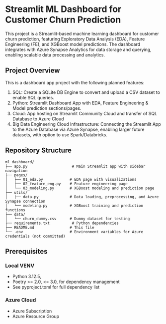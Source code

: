 # Streamlit ML Dashboard for Customer Churn Prediction

This project is a Streamlit-based machine learning dashboard for customer churn prediction, featuring Exploratory Data Analysis (EDA), Feature Engineering (FE), and XGBoost model predictions. The dashboard integrates with Azure Synapse Analytics for data storage and querying, enabling scalable data processing and analytics.

## Project Overview

This is a dashboard app project with the following planned features:

1. SQL: Create a SQLite DB Engine to convert and upload a CSV dataset to enable SQL queries.
2. Python: Streamlit Dashboard App with EDA, Feature Engineering & Model prediction sections/pages.
3. Cloud: App hosting on Streamlit Community Cloud and transfer of SQL Database to Azure Cloud
4. Big Data Engineering Cloud Infrastructure: Connecting the Streamlit App to the Azure Database via Azure Synapse, enabling larger future datasets, with option to use Spark/Databricks.

## Repository Structure

```
ml_dashboard/
├── app.py                    # Main Streamlit app with sidebar navigation
├── pages/
│   ├── 01_eda.py            # EDA page with visualizations
│   ├── 02_feature_eng.py    # Feature engineering page
│   └── 03_modeling.py       # XGBoost modeling and prediction page
├── utils/
│   ├── data.py              # Data loading, preprocessing, and Azure Synapse connection
│   └── modeling.py          # XGBoost training and prediction functions
├── data/
│   └── churn_dummy.csv      # Dummy dataset for testing
├── requirements.txt          # Python dependencies
├── README.md                # This file
└── .env                     # Environment variables for Azure credentials (not committed)
```

## Prerequisites
### Local VENV
- Python 3.12.5, 
- Poetry >= 2.0, <= 3.0, for dependency management
- See pyproject.toml for full dependency list
### Azure Cloud
- Azure Subscription
- Azure Resource Group